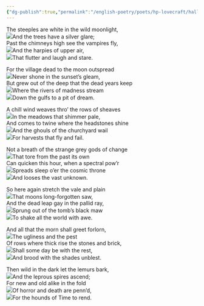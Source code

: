 ```yaml
---
{"dg-publish":true,"permalink":"/english-poetry/poets/hp-lovecraft/halloween-in-a-suburb/"}
---
```



The steeples are white in the wild moonlight,  
![](https://www.hplovecraft.com/pics/PixelClear.gif)And the trees have a silver glare;  
Past the chimneys high see the vampires fly,  
![](https://www.hplovecraft.com/pics/PixelClear.gif)And the harpies of upper air,  
![](https://www.hplovecraft.com/pics/PixelClear.gif)That flutter and laugh and stare.  
  
For the village dead to the moon outspread  
![](https://www.hplovecraft.com/pics/PixelClear.gif)Never shone in the sunset’s gleam,  
But grew out of the deep that the dead years keep  
![](https://www.hplovecraft.com/pics/PixelClear.gif)Where the rivers of madness stream  
![](https://www.hplovecraft.com/pics/PixelClear.gif)Down the gulfs to a pit of dream.  
  
A chill wind weaves thro’ the rows of sheaves  
![](https://www.hplovecraft.com/pics/PixelClear.gif)In the meadows that shimmer pale,  
And comes to twine where the headstones shine  
![](https://www.hplovecraft.com/pics/PixelClear.gif)And the ghouls of the churchyard wail  
![](https://www.hplovecraft.com/pics/PixelClear.gif)For harvests that fly and fail.  
  
Not a breath of the strange grey gods of change  
![](https://www.hplovecraft.com/pics/PixelClear.gif)That tore from the past its own  
Can quicken this hour, when a spectral pow’r  
![](https://www.hplovecraft.com/pics/PixelClear.gif)Spreads sleep o’er the cosmic throne  
![](https://www.hplovecraft.com/pics/PixelClear.gif)And looses the vast unknown.  
  
So here again stretch the vale and plain  
![](https://www.hplovecraft.com/pics/PixelClear.gif)That moons long-forgotten saw,  
And the dead leap gay in the pallid ray,  
![](https://www.hplovecraft.com/pics/PixelClear.gif)Sprung out of the tomb’s black maw  
![](https://www.hplovecraft.com/pics/PixelClear.gif)To shake all the world with awe.  
  
And all that the morn shall greet forlorn,  
![](https://www.hplovecraft.com/pics/PixelClear.gif)The ugliness and the pest  
Of rows where thick rise the stones and brick,  
![](https://www.hplovecraft.com/pics/PixelClear.gif)Shall some day be with the rest,  
![](https://www.hplovecraft.com/pics/PixelClear.gif)And brood with the shades unblest.  
  
Then wild in the dark let the lemurs bark,  
![](https://www.hplovecraft.com/pics/PixelClear.gif)And the leprous spires ascend;  
For new and old alike in the fold  
![](https://www.hplovecraft.com/pics/PixelClear.gif)Of horror and death are penn’d,  
![](https://www.hplovecraft.com/pics/PixelClear.gif)For the hounds of Time to rend.